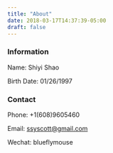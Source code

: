 ```yaml
---
title: "About"
date: 2018-03-17T14:37:39-05:00
draft: false
---
```


### Information

Name: Shiyi Shao

Birth Date: 01/26/1997

### Contact

Phone: +1(608)9605460

Email: ssyscott@gmail.com

Wechat: blueflymouse